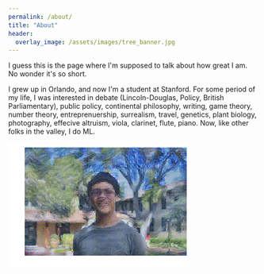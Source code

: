 ```yaml
---
permalink: /about/
title: "About"
header:
  overlay_image: /assets/images/tree_banner.jpg
---
```


I guess this is the page where I'm supposed to talk about how great I am. No wonder it's so short.

I grew up in Orlando, and now I'm a student at Stanford. For some period of my life, I
was interested in debate (Lincoln-Douglas, Policy, British Parliamentary), public policy, continental philosophy, writing,
game theory, number theory, entreprenuership, surrealism, travel, genetics, plant biology, photography, effecive altruism, viola, clarinet, flute, piano. 
Now, like other folks in the valley, I do ML.

![Van Gogh's take on me](/assets/images/headshot_starry.png)